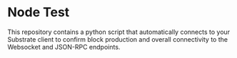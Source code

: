 # Node Test
This repository contains a python script that automatically connects to your Substrate client to confirm block production and overall connectivity to the Websocket and JSON-RPC endpoints.
